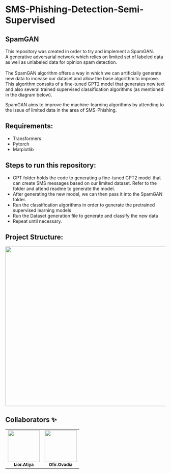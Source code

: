 # SMS-Phishing-Detection-Semi-Supervised
## SpamGAN
This repository was created in order to try and implement a SpamGAN. <br>
A generative adversarial network which relies on limited set of labeled data as well as unlabeled data for opinion spam detection. <br>
<br>
The SpamGAN algorithm offers a way in which we can artificially generate new data to incease our dataset and allow the base algorithm to improve.
This algorithm conssits of a fine-tuned GPT2 model that generates new text and also several trained supervised classification algorithms (as mentioned in the diagram below).

SpamGAN aims to improve the machine-learning algorithms by attending to the issue of limited data in the area of SMS-Phishing. 

## Requirements:
* Transformers
* Pytorch
* Matplotlib

## Steps to run this repository:
* GPT folder holds the code to generating a fine-tuned GPT2 model that can create SMS messages based on our limited dataset.
Refer to the folder and attend readme to generate the model.
* After generating the new model, we can then pass it into the SpamGAN folder.
* Run the classification algorithms in order to generate the pretrained supervised learning models
* Run the Dataset generation file to generate and classify the new data
* Repeat until necessary.

## Project Structure:

<img src="https://raw.githubusercontent.com/matannagar/SMS-Phishing-Detection-Semi-Supervised/master/Repository%20overview.jpg"  width="700" height="500" />

## Collaborators ✨

<!-- ALL-CONTRIBUTORS-LIST:START - Do not remove or modify this section -->
<!-- prettier-ignore-start -->
<!-- markdownlint-disable -->
<table>
  <tr>
    <td align="center"><a href="https://github.com/LiorAtiya"><img src="https://i.ibb.co/G9Nq6X0/Screenshot-2021-12-01-221123.png" width="100px;" alt=""/><br /><sub><b>Lior Atiya</b></sub></a><br /> </td>
    <td align="center"><a href="https://github.com/OfirOvadia96"><img src="https://i.ibb.co/3kXVGdg/Screenshot-2021-12-01-220951.png" width="100px;" alt=""/><br /><sub><b>Ofir Ovadia</b></sub></a><br /> </td>
  </tr>
</table>
